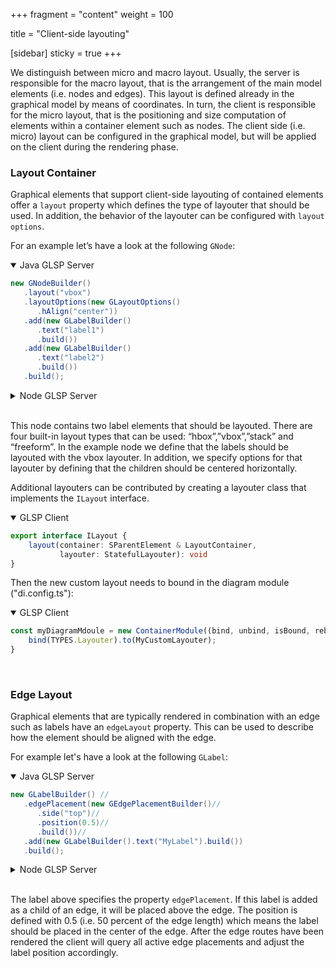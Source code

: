 +++
fragment = "content"
weight = 100

title = "Client-side layouting"

[sidebar]
  sticky = true
+++

We distinguish between micro and macro layout.
Usually, the server is responsible for the macro layout, that is the arrangement of the main model elements (i.e. nodes and edges).
This layout is defined already in the graphical model by means of coordinates.
In turn, the client is responsible for the micro layout, that is the positioning and size computation of elements within a container element such as nodes.
The client side (i.e. micro) layout can be configured in the graphical model, but will be applied on the client during the rendering phase.
</br>

### Layout Container

Graphical elements that support client-side layouting of contained elements offer a `layout` property which defines the type of layouter that should be used. 
In addition, the behavior of the layouter can be configured with `layout options`.

For an example let’s have a look at the following `GNode`:

<details open><summary> Java GLSP Server</summary>

```java
new GNodeBuilder()
   .layout("vbox")
   .layoutOptions(new GLayoutOptions()
      .hAlign("center"))
   .add(new GLabelBuilder()
      .text("label1")
      .build())
   .add(new GLabelBuilder()
      .text("label2")
      .build())
   .build();
```

</details>
<details ><summary> Node GLSP Server</summary>

```ts
GNode.builder()
    .layout('vbox')
    .addLayoutOption('hAlign', 'center')
    .add(new GLabelBuilder(GLabel).text('label1').build())
    .build();
```

</details>
</br>

This node contains two label elements that should be layouted.
There are four built-in layout types that can be used: “hbox”,”vbox”,”stack” and “freeform”.
In the example node we define that the labels should be layouted with the vbox layouter.
In addition, we specify options for that layouter by defining that the children should be centered horizontally.

Additional layouters can be contributed by creating a layouter class that implements the `ILayout` interface.

<details open><summary>GLSP Client</summary>

```ts
export interface ILayout {
    layout(container: SParentElement & LayoutContainer,
           layouter: StatefulLayouter): void
}
```

</details>

Then the new custom layout needs to bound in the diagram module ("di.config.ts"):

<details open><summary>GLSP Client</summary>

```ts
const myDiagramMdoule = new ContainerModule((bind, unbind, isBound, rebind) => {
    bind(TYPES.Layouter).to(MyCustomLayouter);
}
```


</details>
</br>

### Edge Layout

Graphical elements that are typically rendered in combination with an edge such as labels have an `edgeLayout` property.
This can be used to describe how the element should be aligned with the edge.

For example let's have a look at the following `GLabel`:

<details open><summary> Java GLSP Server</summary>

```java
new GLabelBuilder() //
   .edgePlacement(new GEdgePlacementBuilder()//
      .side("top")//
      .position(0.5)//
      .build())//
   .add(new GLabelBuilder().text("MyLabel").build())
   .build();
```

</details>
<details ><summary> Node GLSP Server</summary>

```ts
GLabel.builder()
    .edgePlacement({ side: 'top', 
                    position: 0.5,
                    rotate: false,
                    offset: 0 })
    .add(new GLabelBuilder(GLabel).text('MyLabel').build())
    .build();
```


</details>
</br>

The label above specifies the property `edgePlacement`.
If this label is added as a child of an edge, it will be placed above the edge.
The position is defined with 0.5 (i.e. 50 percent of the edge length) which means the label should be placed in the center of the edge.
After the edge routes have been rendered the client will query all active edge placements and adjust the label position accordingly.
